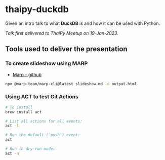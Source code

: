 # thaipy-duckdb

Given an intro talk to what **DuckDB** is and how it can be used with Python.

_Talk first delivered to ThaiPy Meetup on 19-Jan-2023._

## Tools used to deliver the presentation
### To create slideshow using MARP
- [Marp - github](https://github.com/marp-team/marp-cli)
``` bash
npx @marp-team/marp-cli@latest slideshow.md -o output.html
```

### Using ACT to test Git Actions

``` bash
# To install
brew install act

# List all actions for all events:
act -l

# Run the default (`push`) event:
act

# Run in dry-run mode:
act -n
```